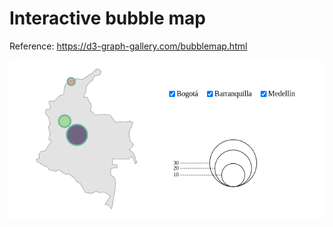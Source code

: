 # Interactive bubble map

Reference: https://d3-graph-gallery.com/bubblemap.html

![d3 force image](https://github.com/manuelm1209/Bubble-Map/blob/main/Bubble%20map.png)
